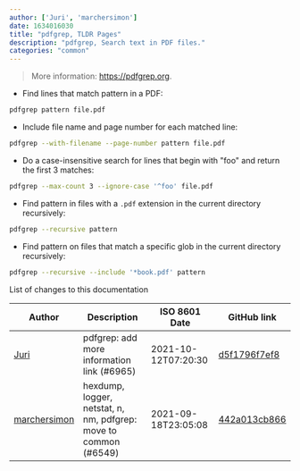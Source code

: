 ```yaml
---
author: ['Juri', 'marchersimon']
date: 1634016030
title: "pdfgrep, TLDR Pages"
description: "pdfgrep, Search text in PDF files."
categories: "common"
---
```

> More information: <https://pdfgrep.org>.

- Find lines that match pattern in a PDF:

```bash
pdfgrep pattern file.pdf
```

- Include file name and page number for each matched line:

```bash
pdfgrep --with-filename --page-number pattern file.pdf
```

- Do a case-insensitive search for lines that begin with "foo" and return the first 3 matches:

```bash
pdfgrep --max-count 3 --ignore-case '^foo' file.pdf
```

- Find pattern in files with a `.pdf` extension in the current directory recursively:

```bash
pdfgrep --recursive pattern
```

- Find pattern on files that match a specific glob in the current directory recursively:

```bash
pdfgrep --recursive --include '*book.pdf' pattern
```
List of changes to this documentation


Author | Description | ISO 8601 Date | GitHub link
------|-----|-----|-----
[Juri](mailto:juri.dispan@posteo.net) | pdfgrep: add more information link (#6965) | 2021-10-12T07:20:30 | [d5f1796f7ef8](https://github.com/tldr-pages/tldr/commit/d5f1796f7ef8cd1ec2b6df3714675bf251b71a0d)
[marchersimon](mailto:50295997+marchersimon@users.noreply.github.com) | hexdump, logger, netstat, n, nm, pdfgrep: move to common (#6549) | 2021-09-18T23:05:08 | [442a013cb866](https://github.com/tldr-pages/tldr/commit/442a013cb86602dfb50e4beb8bd2f66dc97e117d)

